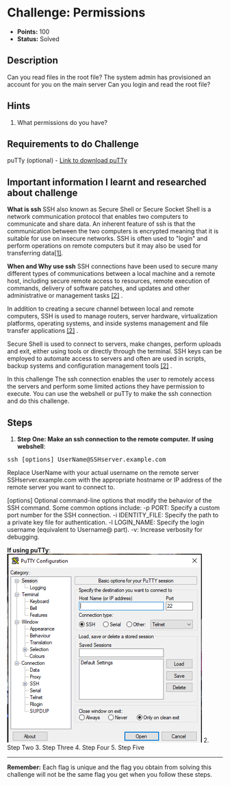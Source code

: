 # Challenge: Permissions

- **Points:** 100
- **Status:** Solved

## Description
Can you read files in the root file?
The system admin has provisioned an account for you on the main server
Can you login and read the root file?

## Hints
1. What permissions do you have?

## Requirements to do Challenge
puTTy (optional) - [Link to download puTTy](https://www.chiark.greenend.org.uk/~sgtatham/putty/latest.html)


## Important information I learnt and researched about challenge
**What is ssh** 
SSH also known as Secure Shell or Secure Socket Shell is a network communication protocol that enables two computers to communicate and share data. An inherent feature of ssh is that the communication between the two computers is encrypted meaning that it is suitable for use on insecure networks. SSH is often used to "login" and perform operations on remote computers but it may also be used for transferring data[[1]](https://www.ucl.ac.uk/isd/what-ssh-and-how-do-i-use-it).

**When and Why use ssh**
SSH connections have been used to secure many different types of communications between a local machine and a remote host, including secure remote access to resources, remote execution of commands, delivery of software patches, and updates and other administrative or management tasks [[2]](https://www.techtarget.com/searchsecurity/definition/Secure-Shell) .

In addition to creating a secure channel between local and remote computers, SSH is used to manage routers, server hardware, virtualization platforms, operating systems, and inside systems management and file transfer applications [[2]](https://www.techtarget.com/searchsecurity/definition/Secure-Shell) .

Secure Shell is used to connect to servers, make changes, perform uploads and exit, either using tools or directly through the terminal. SSH keys can be employed to automate access to servers and often are used in scripts, backup systems and configuration management tools [[2]](https://www.techtarget.com/searchsecurity/definition/Secure-Shell) .

In this challenge The ssh connection enables the user to remotely access the servers and perform some limited actions they have permission to execute. 
You can use the webshell or puTTy to make the ssh connection and do this challenge.

## Steps
1. **Step One: Make an ssh connection to the remote computer.**
**If using webshell**:
<pre>
ssh [options] UserName@SSHserver.example.com
</pre>
Replace UserName with your actual username on the remote server
SSHserver.example.com with the appropriate hostname or IP address of the remote server you want to connect to.

[options] Optional command-line options that modify the behavior of the SSH command. Some common options include:
-p PORT: Specify a custom port number for the SSH connection.
-i IDENTITY_FILE: Specify the path to a private key file for authentication.
-l LOGIN_NAME: Specify the login username (equivalent to Username@ part).
-v: Increase verbosity for debugging.

**If using puTTy**:
![Make an ssh connection using puTTy input Host Name or IP address and Port number ](https://github.com/poni-henry/picoCTF_2023_WriteUps/blob/main/Images/putty.png)
2. Step Two
3. Step Three
4. Step Four
5. Step Five

---

**Remember:** Each flag is unique and the flag you obtain from solving this challenge will not be the same flag you get when you follow these steps.

